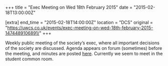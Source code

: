 +++
title = "Exec Meeting on Wed 18th February 2015"
date = "2015-02-18T13:00:00Z"

[extra]
end_time = "2015-02-18T14:00:00Z"
location = "DCS"
original = "https://uwcs.co.uk/events/exec-meeting-on-wed-18th-february-2015-1474489106891/"
+++

Weekly public meeting of the society’s exec, where all important decisions of the society are discussed. Agenda appears on forum (sometimes) before the meeting, and minutes are posted [here](https://uwcs.co.uk/minutes/). Currently we seem to meet in the student common room.

